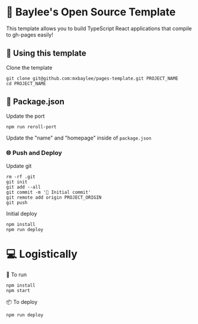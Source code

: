 # 🤪 Baylee's Open Source Template

This template allows you to build TypeScript React applications that compile to
gh-pages easily!

## 💫 Using this template

Clone the template

```
git clone git@github.com:mxbaylee/pages-template.git PROJECT_NAME
cd PROJECT_NAME
```

## 🧶 Package.json

Update the port

```
npm run reroll-port
```

Update the "name" and "homepage" inside of `package.json`


### 🌐 Push and Deploy

Update git

```
rm -rf .git
git init
git add --all
git commit -m '🥳 Initial commit'
git remote add origin PROJECT_ORIGIN
git push
```

Initial deploy

```
npm install
npm run deploy
```


# 💻 Logistically

🤖 To run

```
npm install
npm start
```

📦 To deploy

```
npm run deploy
```
